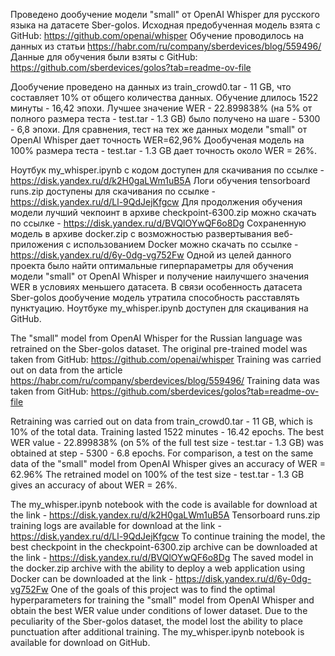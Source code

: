 Проведено дообучение модели "small" от OpenAI Whisper для русского языка на датасете Sber-golos.
Исходная предобученная модель взята с GitHub: https://github.com/openai/whisper
Обучение проводилось на данных из статьи https://habr.com/ru/company/sberdevices/blog/559496/
Данные для обучения были взяты с GitHub: https://github.com/sberdevices/golos?tab=readme-ov-file

Дообучение проведено на данных из train_crowd0.tar - 11 GB, что составляет 10% от общего количества данных. 
Обучение длилось 1522 минуты - 16,42 эпохи. Лучшее значение WER - 22.899838% (на 5% от полного размера теста - test.tar - 1.3 GB) было получено на шаге - 5300 - 6,8 эпохи. Для сравнения, тест на тех же данных модели "small" от OpenAI Whisper дает точность WER=62,96%
Дообученая модель на 100% размера теста - test.tar - 1.3 GB дает точность около WER = 26%.

Ноутбук my_whisper.ipynb с кодом доступен для скачивания по ссылке - https://disk.yandex.ru/d/k2H0gaLWm1uB5A
Логи обучения tensorboard runs.zip доступены для скачивания по ссылке - https://disk.yandex.ru/d/Ll-9QdJejKfgcw
Для продолжения обучения модели лучший чекпоинт в архиве checkpoint-6300.zip можно скачать по ссылке - https://disk.yandex.ru/d/BVQlOYwQF6o8Dg
Сохраненную модель в архиве docker.zip с возможностью  развертывания веб-приложения с использованием Docker можно скачать по ссылке - https://disk.yandex.ru/d/6y-0dg-vg752Fw
Одной из целей данного проекта было найти оптимальные гиперпараметры для обучения модели "small" от OpenAI Whisper и получение наилучшего значения WER в условиях меньшего датасета. 
В связи особенность датасета Sber-golos дообучение модель утратила способность расставлять пунктуацию.
Ноутбуке my_whisper.ipynb доступен для скацивания на GitHub.


The "small" model from OpenAI Whisper for the Russian language was retrained on the Sber-golos dataset.
The original pre-trained model was taken from GitHub: https://github.com/openai/whisper
Training was carried out on data from the article https://habr.com/ru/company/sberdevices/blog/559496/
Training data was taken from GitHub: https://github.com/sberdevices/golos?tab=readme-ov-file

Retraining was carried out on data from train_crowd0.tar - 11 GB, which is 10% of the total data.
Training lasted 1522 minutes - 16.42 epochs. The best WER value - 22.899838% (on 5% of the full test size - test.tar - 1.3 GB) was obtained at step - 5300 - 6.8 epochs. For comparison, a test on the same data of the "small" model from OpenAI Whisper gives an accuracy of WER = 62.96%
The retrained model on 100% of the test size - test.tar - 1.3 GB gives an accuracy of about WER = 26%.

The my_whisper.ipynb notebook with the code is available for download at the link - https://disk.yandex.ru/d/k2H0gaLWm1uB5A
Tensorboard runs.zip training logs are available for download at the link - https://disk.yandex.ru/d/Ll-9QdJejKfgcw
To continue training the model, the best checkpoint in the checkpoint-6300.zip archive can be downloaded at the link - https://disk.yandex.ru/d/BVQlOYwQF6o8Dg
The saved model in the docker.zip archive with the ability to deploy a web application using Docker can be downloaded at the link - https://disk.yandex.ru/d/6y-0dg-vg752Fw
One of the goals of this project was to find the optimal hyperparameters for training the "small" model from OpenAI Whisper and obtain the best WER value under conditions of lower dataset.
Due to the peculiarity of the Sber-golos dataset, the model lost the ability to place punctuation after additional training.
The my_whisper.ipynb notebook is available for download on GitHub.